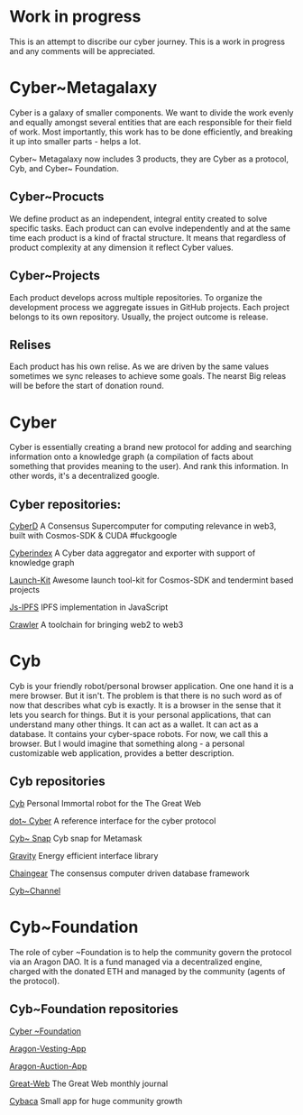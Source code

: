 # Work in progress

This is an attempt to discribe our cyber journey. This is a work in progress and any comments will be appreciated.

# Cyber~Metagalaxy 
Cyber is a galaxy of smaller components. We want to divide the work evenly and equally amongst several entities that are each responsible for their field of work. Most importantly, this work has to be done efficiently, and breaking it up into smaller parts - helps a lot. 

Cyber~ Metagalaxy now includes 3 products, they are Cyber as a protocol, Cyb, and Cyber~ Foundation. 

## Cyber~Procucts 

We define product as an independent, integral entity created to solve specific tasks. Each product can can evolve independently and at the same time each product is a kind of fractal structure. It means that regardless of product complexity at any dimension it reflect Cyber values.

## Cyber~Projects
Each product develops across multiple repositories. To organize the development process we aggregate issues in GitHub projects. Each project belongs to its own repository. Usually, the project outcome is release.

## Relises

Each product has his own relise. As we are driven by the same values sometimes we sync releases to achieve some goals. The nearst Big releas will be before the start of donation round.  

# Cyber 
Cyber is essentially creating a brand new protocol for adding and searching information onto a knowledge graph (a compilation of facts about something that provides meaning to the user). And rank this information. In other words, it's a decentralized google.

## Cyber repositories: 

[CyberD](https://github.com/cybercongress/cyberd) A Consensus Supercomputer for computing relevance in web3, built with Cosmos-SDK & CUDA #fuckgoogle

[Cyberindex](https://github.com/cybercongress/cyberindex) A Cyber data aggregator and exporter with support of knowledge graph

[Launch-Kit](https://github.com/cybercongress/launch-kit) Awesome launch tool-kit for Cosmos-SDK and tendermint based projects

[Js-IPFS](https://github.com/cybercongress/js-ipfs) IPFS implementation in JavaScript

[Crawler](https://github.com/cybercongress/crawler) A toolchain for bringing web2 to web3

# Cyb
Cyb is your friendly robot/personal browser application. One one hand it is a mere browser. But it isn't. The problem is that there is no such word as of now that describes what cyb is exactly. It is a browser in the sense that it lets you search for things. But it is your personal applications, that can understand many other things. It can act as a wallet. It can act as a database. It contains your cyber-space robots. For now, we call this a browser. But I would imagine that something along - a personal customizable web application, provides a better description.

## Cyb repositories 
[Cyb](https://github.com/cybercongress/cyb) Personal Immortal robot for the The Great Web

[dot~ Cyber](https://github.com/cybercongress/dot-cyber) A reference interface for the cyber protocol

[Cyb~ Snap](https://github.com/cybercongress/cyb-snap) Cyb snap for Metamask

[Gravity](https://github.com/cybercongress/gravity) Energy efficient interface library

[Chaingear](https://github.com/cybercongress/chaingear) The consensus computer driven database framework

[Cyb~Channel](https://github.com/cybercongress/cyb-channel)

# Cyb~Foundation 

The role of cyber ~Foundation is to help the community govern the protocol via an Aragon DAO. It is a fund managed via a decentralized engine, charged with the donated ETH and managed by the community (agents of the protocol).

## Cyb~Foundation repositories 

[Cyber ~Foundation](https://github.com/cybercongress/cyber-foundation)

[Aragon-Vesting-App](https://github.com/cybercongress/aragon-vesting-app)

[Aragon-Auction-App](https://github.com/cybercongress/aragon-auction-app)

[Great-Web](https://github.com/cybercongress/great-web) The Great Web monthly journal

[Cybaca](https://github.com/cybercongress/cybaca) Small app for huge community growth
